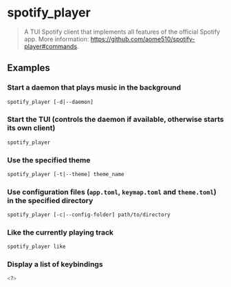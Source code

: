 # spotify_player

> A TUI Spotify client that implements all features of the official Spotify app. More information: <https://github.com/aome510/spotify-player#commands>.

## Examples

### Start a daemon that plays music in the background

```bash
spotify_player [-d|--daemon]
```

### Start the TUI (controls the daemon if available, otherwise starts its own client)

```bash
spotify_player
```

### Use the specified theme

```bash
spotify_player [-t|--theme] theme_name
```

### Use configuration files (`app.toml`, `keymap.toml` and `theme.toml`) in the specified directory

```bash
spotify_player [-c|--config-folder] path/to/directory
```

### Like the currently playing track

```bash
spotify_player like
```

### Display a list of keybindings

```bash
<?>
```
